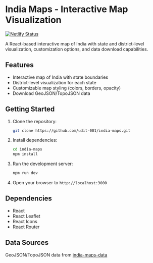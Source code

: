 # India Maps - Interactive Map Visualization
[![Netlify Status](https://api.netlify.com/api/v1/badges/bc9c52a0-744c-4432-bcac-13552edf00b6/deploy-status)](https://app.netlify.com/sites/indiamaps/deploys)

A React-based interactive map of India with state and district-level visualization, customization options, and data download capabilities.

## Features

- Interactive map of India with state boundaries
- District-level visualization for each state
- Customizable map styling (colors, borders, opacity)
- Download GeoJSON/TopoJSON data

## Getting Started

1. Clone the repository:
   ```bash
   git clone https://github.com/udit-001/india-maps.git
   ```

2. Install dependencies:
   ```bash
   cd india-maps
   npm install
   ```

3. Run the development server:
   ```bash
   npm run dev
   ```
4. Open your browser to `http://localhost:3000`

## Dependencies
- React
- React Leaflet
- React Icons
- React Router

## Data Sources
GeoJSON/TopoJSON data from [india-maps-data](https://github.com/udit-001/india-maps-data)

